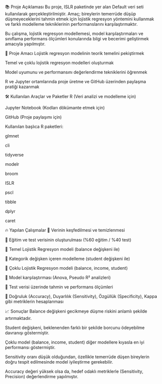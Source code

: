 📚 Proje Açıklaması
Bu proje, ISLR paketinde yer alan Default veri seti kullanılarak gerçekleştirilmiştir.
Amaç; bireylerin temerrüde düşüp düşmeyeceklerini tahmin etmek için lojistik regresyon yöntemini kullanmak ve farklı modelleme tekniklerinin performanslarını karşılaştırmaktır.

Bu çalışma, lojistik regresyon modellemesi, model karşılaştırmaları ve sınıflama performans ölçümleri konularında bilgi ve becerimi geliştirmek amacıyla yapılmıştır.

🎯 Proje Amacı
Lojistik regresyon modelinin teorik temelini pekiştirmek

Temel ve çoklu lojistik regresyon modelleri oluşturmak

Model uyumunu ve performansını değerlendirme tekniklerini öğrenmek

R ve Jupyter ortamlarında proje üretme ve GitHub üzerinden paylaşma pratiği kazanmak

🛠 Kullanılan Araçlar ve Paketler
R (Veri analizi ve modelleme için)

Jupyter Notebook (Kodları dökümante etmek için)

GitHub (Proje paylaşımı için)

Kullanılan başlıca R paketleri:

glmnet

cli

tidyverse

modelr

broom

ISLR

pscl

tibble

dplyr

caret

🔥 Yapılan Çalışmalar
📌 Verinin keşfedilmesi ve temizlenmesi

📌 Eğitim ve test verisinin oluşturulması (%60 eğitim / %40 test)

📌 Temel Lojistik Regresyon modeli (balance değişkeni ile)

📌 Kategorik değişken içeren modelleme (student değişkeni ile)

📌 Çoklu Lojistik Regresyon modeli (balance, income, student)

📌 Model karşılaştırması (Anova, Pseudo R² analizleri)

📌 Test verisi üzerinde tahmin ve performans ölçümleri

📌 Doğruluk (Accuracy), Duyarlılık (Sensitivity), Özgüllük (Specificity), Kappa gibi metriklerin hesaplanması

📈 Sonuçlar
Balance değişkeni gecikmeye düşme riskini anlamlı şekilde artırmaktadır.

Student değişkeni, beklenenden farklı bir şekilde borcunu ödeyebilme davranışı göstermiştir.

Çoklu model (balance, income, student) diğer modellere kıyasla en iyi performansı göstermiştir.

Sensitivity oranı düşük olduğundan, özellikle temerrüde düşen bireylerin doğru tespit edilmesinde model iyileştirme gerekebilir.

Accuracy değeri yüksek olsa da, hedef odaklı metriklerle (Sensitivity, Precision) değerlendirme yapılmıştır.
